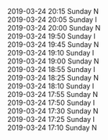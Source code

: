 2019-03-24 20:15 Sunday  N  
2019-03-24 20:05 Sunday  I  
2019-03-24 20:00 Sunday  N  
2019-03-24 19:50 Sunday  I  
2019-03-24 19:45 Sunday  N  
2019-03-24 19:10 Sunday  I  
2019-03-24 19:00 Sunday  N  
2019-03-24 18:55 Sunday  I  
2019-03-24 18:25 Sunday  N  
2019-03-24 18:10 Sunday  I  
2019-03-24 17:55 Sunday  N  
2019-03-24 17:50 Sunday  I  
2019-03-24 17:30 Sunday  N  
2019-03-24 17:25 Sunday  I  
2019-03-24 17:10 Sunday  N  
